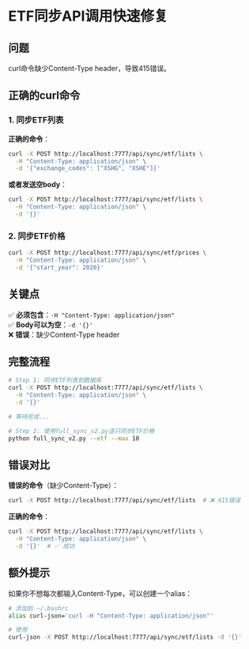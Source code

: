 # ETF同步API调用快速修复

## 问题

curl命令缺少Content-Type header，导致415错误。

## 正确的curl命令

### 1. 同步ETF列表

**正确的命令**：
```bash
curl -X POST http://localhost:7777/api/sync/etf/lists \
  -H "Content-Type: application/json" \
  -d '{"exchange_codes": ["XSHG", "XSHE"]}'
```

**或者发送空body**：
```bash
curl -X POST http://localhost:7777/api/sync/etf/lists \
  -H "Content-Type: application/json" \
  -d '{}'
```

### 2. 同步ETF价格

```bash
curl -X POST http://localhost:7777/api/sync/etf/prices \
  -H "Content-Type: application/json" \
  -d '{"start_year": 2020}'
```

## 关键点

✅ **必须包含**：`-H "Content-Type: application/json"`  
✅ **Body可以为空**：`-d '{}'`  
❌ **错误**：缺少Content-Type header

## 完整流程

```bash
# Step 1: 同步ETF列表到数据库
curl -X POST http://localhost:7777/api/sync/etf/lists \
  -H "Content-Type: application/json" \
  -d '{}'

# 等待完成...

# Step 2: 使用full_sync_v2.py逐只同步ETF价格
python full_sync_v2.py --etf --max 10
```

## 错误对比

**错误的命令**（缺少Content-Type）：
```bash
curl -X POST http://localhost:7777/api/sync/etf/lists  # ❌ 415错误
```

**正确的命令**：
```bash
curl -X POST http://localhost:7777/api/sync/etf/lists \
  -H "Content-Type: application/json" \
  -d '{}'  # ✅ 成功
```

## 额外提示

如果你不想每次都输入Content-Type，可以创建一个alias：

```bash
# 添加到 ~/.bashrc
alias curl-json='curl -H "Content-Type: application/json"'

# 使用
curl-json -X POST http://localhost:7777/api/sync/etf/lists -d '{}'
```
